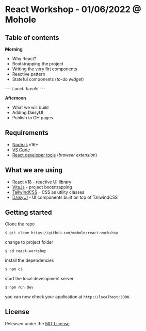 # React Workshop - 01/06/2022 @ Mohole

## Table of contents

**Morning**

- Why React?
- Bootstrapping the project
- Writing the very firt components
- Reactive pattern
- Stateful components (_to-do widget_)

_--- Lunch break! ---_

**Afternoon**

- What we will build
- Adding DaisyUI
- Publish to GH pages

## Requirements

- [Node.js]() v16+
- [VS Code]()
- [React developer tools]() (_browser extension_)

## What we are using

- [React v18]() - reactive UI library
- [Vite.js]() - project bootstrapping
- [TailwindCSS]() - CSS as utility classes
- [DaisyUI]() - UI components built on top of TailwindCSS

## Getting started

Clone the repo

```bash
$ git clone https://github.com/mohole/react-workshop
```

change to project folder

```bash
$ cd react-workshop
```

install the dependencies

```bash
$ npm ci
```

start the local development server

```bash
$ npm run dev
```

you can now check your application at `http://localhost:3000`.

## License

Released under the [MIT License](LICENSE).
